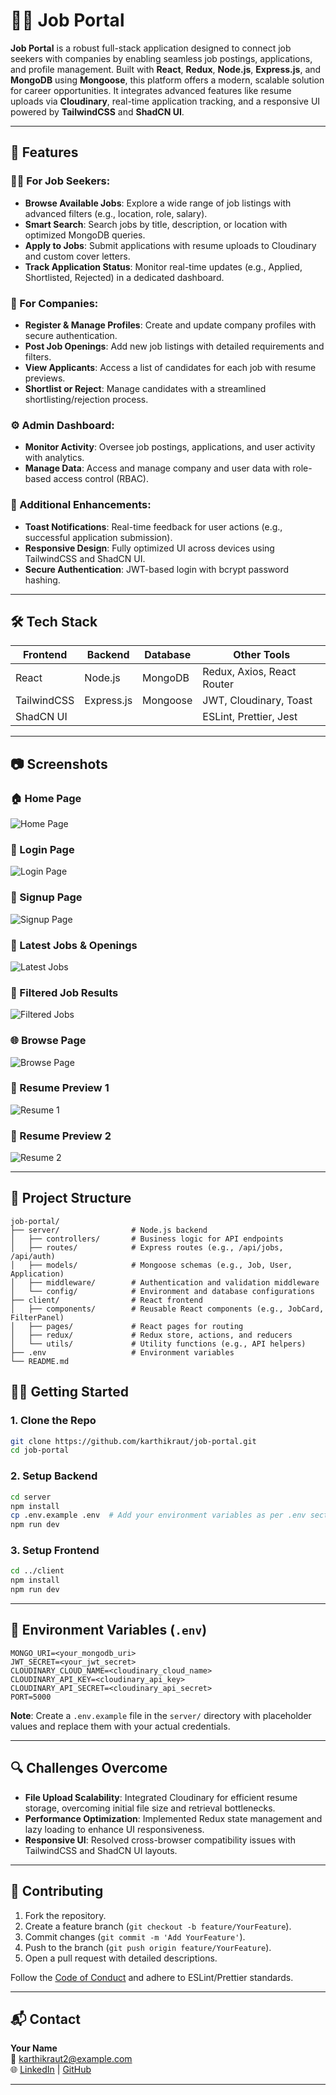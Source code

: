 ﻿# 🧑‍💼 Job Portal

**Job Portal** is a robust full-stack application designed to connect job seekers with companies by enabling seamless job postings, applications, and profile management. Built with **React**, **Redux**, **Node.js**, **Express.js**, and **MongoDB** using **Mongoose**, this platform offers a modern, scalable solution for career opportunities. It integrates advanced features like resume uploads via **Cloudinary**, real-time application tracking, and a responsive UI powered by **TailwindCSS** and **ShadCN UI**.

---

## 🚀 Features

### 👨‍💻 For Job Seekers:
- **Browse Available Jobs**: Explore a wide range of job listings with advanced filters (e.g., location, role, salary).
- **Smart Search**: Search jobs by title, description, or location with optimized MongoDB queries.
- **Apply to Jobs**: Submit applications with resume uploads to Cloudinary and custom cover letters.
- **Track Application Status**: Monitor real-time updates (e.g., Applied, Shortlisted, Rejected) in a dedicated dashboard.

### 🏢 For Companies:
- **Register & Manage Profiles**: Create and update company profiles with secure authentication.
- **Post Job Openings**: Add new job listings with detailed requirements and filters.
- **View Applicants**: Access a list of candidates for each job with resume previews.
- **Shortlist or Reject**: Manage candidates with a streamlined shortlisting/rejection process.

### ⚙️ Admin Dashboard:
- **Monitor Activity**: Oversee job postings, applications, and user activity with analytics.
- **Manage Data**: Access and manage company and user data with role-based access control (RBAC).

### 🔧 Additional Enhancements:
- **Toast Notifications**: Real-time feedback for user actions (e.g., successful application submission).
- **Responsive Design**: Fully optimized UI across devices using TailwindCSS and ShadCN UI.
- **Secure Authentication**: JWT-based login with bcrypt password hashing.

---

## 🛠️ Tech Stack

| Frontend      | Backend      | Database    | Other Tools                  |
|---------------|--------------|-------------|------------------------------|
| React         | Node.js      | MongoDB     | Redux, Axios, React Router   |
| TailwindCSS   | Express.js   | Mongoose    | JWT, Cloudinary, Toast       |
| ShadCN UI     |              |             | ESLint, Prettier, Jest       |

---
## 📷 Screenshots

### 🏠 Home Page  
![Home Page](https://github.com/Karthikraut/Job-Portal/blob/main/Frontend/src/assets/HomePage1.png)

### 🔐 Login Page  
![Login Page](https://github.com/Karthikraut/Job-Portal/blob/main/Frontend/src/assets/login.png)

### 📝 Signup Page  
![Signup Page](https://github.com/Karthikraut/Job-Portal/blob/main/Frontend/src/assets/signup.png)

### 🧾 Latest Jobs & Openings  
![Latest Jobs](https://github.com/Karthikraut/Job-Portal/blob/main/Frontend/src/assets/LatestJobsAndOpenings.png)

### 🧰 Filtered Job Results  
![Filtered Jobs](https://github.com/Karthikraut/Job-Portal/blob/main/Frontend/src/assets/filterjobs.png)

### 🌐 Browse Page  
![Browse Page](https://github.com/Karthikraut/Job-Portal/blob/main/Frontend/src/assets/browse.png)

### 📄 Resume Preview 1  
![Resume 1](https://github.com/Karthikraut/Job-Portal/blob/main/Frontend/src/assets/resume1.png)

### 📄 Resume Preview 2  
![Resume 2](https://github.com/Karthikraut/Job-Portal/blob/main/Frontend/src/assets/resume2.png)

---

## 📁 Project Structure

```
job-portal/
├── server/                # Node.js backend
│   ├── controllers/       # Business logic for API endpoints
│   ├── routes/            # Express routes (e.g., /api/jobs, /api/auth)
│   ├── models/            # Mongoose schemas (e.g., Job, User, Application)
│   ├── middleware/        # Authentication and validation middleware
│   └── config/            # Environment and database configurations
├── client/                # React frontend
│   ├── components/        # Reusable React components (e.g., JobCard, FilterPanel)
│   ├── pages/             # React pages for routing
│   ├── redux/             # Redux store, actions, and reducers
│   └── utils/             # Utility functions (e.g., API helpers)
├── .env                   # Environment variables
└── README.md
```



## 🧑‍💻 Getting Started

### 1. Clone the Repo

```bash
git clone https://github.com/karthikraut/job-portal.git
cd job-portal
```

### 2. Setup Backend

```bash
cd server
npm install
cp .env.example .env  # Add your environment variables as per .env section
npm run dev
```

### 3. Setup Frontend

```bash
cd ../client
npm install
npm run dev
```

---

## 🔐 Environment Variables (`.env`)

```
MONGO_URI=<your_mongodb_uri>
JWT_SECRET=<your_jwt_secret>
CLOUDINARY_CLOUD_NAME=<cloudinary_cloud_name>
CLOUDINARY_API_KEY=<cloudinary_api_key>
CLOUDINARY_API_SECRET=<cloudinary_api_secret>
PORT=5000
```

**Note**: Create a `.env.example` file in the `server/` directory with placeholder values and replace them with your actual credentials.

---

## 🔍 Challenges Overcome

- **File Upload Scalability**: Integrated Cloudinary for efficient resume storage, overcoming initial file size and retrieval bottlenecks.
- **Performance Optimization**: Implemented Redux state management and lazy loading to enhance UI responsiveness.
- **Responsive UI**: Resolved cross-browser compatibility issues with TailwindCSS and ShadCN UI layouts.

---


## 🤝 Contributing

1. Fork the repository.
2. Create a feature branch (`git checkout -b feature/YourFeature`).
3. Commit changes (`git commit -m 'Add YourFeature'`).
4. Push to the branch (`git push origin feature/YourFeature`).
5. Open a pull request with detailed descriptions.

Follow the [Code of Conduct](CODE_OF_CONDUCT.md) and adhere to ESLint/Prettier standards.

---

## 📬 Contact

**Your Name**  
📧 [karthikraut2@example.com](mailto:karthikraut2@gmail.com)  
🌐 [LinkedIn](https://www.linkedin.com/in/karthik-raut-b5a6a7243) | [GitHub](https://github.com/Karthikraut)

---
